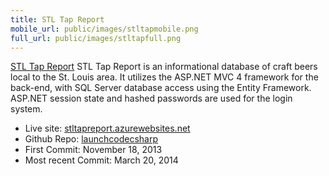 ```yaml
---
title: STL Tap Report
mobile_url: public/images/stltapmobile.png
full_url: public/images/stltapfull.png
---
```

[STL Tap Report](http://stltapreport.azurewebsites.net/) STL Tap Report is an informational 
database of craft beers local to the St. Louis area. It utilizes the ASP.NET MVC 4 framework 
for the back-end, with SQL Server database access using the Entity Framework. 
ASP.NET session state and hashed passwords are used for the login system. 

- <span class="gray-title">Live site:</span> [stltapreport.azurewebsites.net](http://stltapreport.azurewebsites.net)
- <span class="gray-title">Github Repo:</span> [launchcodecsharp](https://github.com/beaudavenport/launchcodecsharp)
- <span class="gray-title">First Commit:</span> November 18, 2013
- <span class="gray-title">Most recent Commit:</span> March 20, 2014